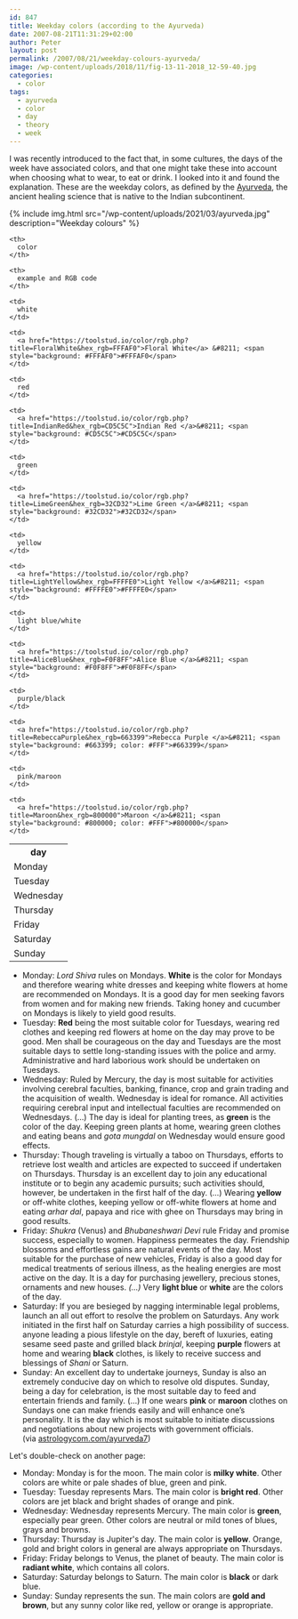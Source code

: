 ```yaml
---
id: 847
title: Weekday colors (according to the Ayurveda)
date: 2007-08-21T11:31:29+02:00
author: Peter
layout: post
permalink: /2007/08/21/weekday-colours-ayurveda/
image: /wp-content/uploads/2018/11/fig-13-11-2018_12-59-40.jpg
categories:
  - color
tags:
  - ayurveda
  - color
  - day
  - theory
  - week
---
```

I was recently introduced to the fact that, in some cultures, the days of the week have associated colors, and that one might take these into account when choosing what to wear, to eat or drink. I looked into it and found the explanation. These are the weekday colors, as defined by the [Ayurveda](http://en.wikipedia.org/wiki/Ayurveda), the ancient healing science that is native to the Indian subcontinent. 

{% include img.html
src="/wp-content/uploads/2021/03/ayurveda.jpg"
description="Weekday colours"
%}

<table class="">
  <tr>
    <th>
      day
    </th>
    
    <th>
      color
    </th>
    
    <th>
      example and RGB code
    </th>
  </tr>
  
  <tr>
    <td>
      Monday
    </td>
    
    <td>
      white
    </td>
    
    <td>
      <a href="https://toolstud.io/color/rgb.php?title=FloralWhite&hex_rgb=FFFAF0">Floral White</a> &#8211; <span style="background: #FFFAF0">#FFFAF0</span>
    </td>
  </tr>
  
  <tr>
    <td>
      Tuesday
    </td>
    
    <td>
      red
    </td>
    
    <td>
      <a href="https://toolstud.io/color/rgb.php?title=IndianRed&hex_rgb=CD5C5C">Indian Red </a>&#8211; <span style="background: #CD5C5C">#CD5C5C</span>
    </td>
  </tr>
  
  <tr>
    <td>
      Wednesday
    </td>
    
    <td>
      green
    </td>
    
    <td>
      <a href="https://toolstud.io/color/rgb.php?title=LimeGreen&hex_rgb=32CD32">Lime Green </a>&#8211; <span style="background: #32CD32">#32CD32</span>
    </td>
  </tr>
  
  <tr>
    <td>
      Thursday
    </td>
    
    <td>
      yellow
    </td>
    
    <td>
      <a href="https://toolstud.io/color/rgb.php?title=LightYellow&hex_rgb=FFFFE0">Light Yellow </a>&#8211; <span style="background: #FFFFE0">#FFFFE0</span>
    </td>
  </tr>
  
  <tr>
    <td>
      Friday
    </td>
    
    <td>
      light blue/white
    </td>
    
    <td>
      <a href="https://toolstud.io/color/rgb.php?title=AliceBlue&hex_rgb=F0F8FF">Alice Blue </a>&#8211; <span style="background: #F0F8FF">#F0F8FF</span>
    </td>
  </tr>
  
  <tr>
    <td>
      Saturday
    </td>
    
    <td>
      purple/black
    </td>
    
    <td>
      <a href="https://toolstud.io/color/rgb.php?title=RebeccaPurple&hex_rgb=663399">Rebecca Purple </a>&#8211; <span style="background: #663399; color: #FFF">#663399</span>
    </td>
  </tr>
  
  <tr>
    <td>
      Sunday
    </td>
    
    <td>
      pink/maroon
    </td>
    
    <td>
      <a href="https://toolstud.io/color/rgb.php?title=Maroon&hex_rgb=800000">Maroon </a>&#8211; <span style="background: #800000; color: #FFF">#800000</span>
    </td>
  </tr>
</table>  

* Monday: <em>Lord Shiva</em> rules on Mondays. <strong>White</strong> is the color for Mondays and therefore wearing white dresses and keeping white flowers at home are recommended on Mondays. It is a good day for men seeking favors from women and for making new friends. Taking honey and cucumber on Mondays is likely to yield good results.<!--more-->
* Tuesday: <strong>Red</strong> being the most suitable color for Tuesdays, wearing red clothes and keeping red flowers at home on the day may prove to be good. Men shall be courageous on the day and Tuesdays are the most suitable days to settle long-standing issues with the police and army. Administrative and hard laborious work should be undertaken on Tuesdays.
* Wednesday: Ruled by Mercury, the day is most suitable for activities involving cerebral faculties, banking, finance, crop and grain trading and the acquisition of wealth. Wednesday is ideal for romance. All activities requiring cerebral input and intellectual faculties are recommended on Wednesdays. (&#8230;) The day is ideal for planting trees, as <strong>green</strong> is the color of the day. Keeping green plants at home, wearing green clothes and eating beans and <em>gota mungdal</em> on Wednesday would ensure good effects.
* Thursday: Though traveling is virtually a taboo on Thursdays, efforts to retrieve lost wealth and articles are expected to succeed if undertaken on Thursdays. Thursday is an excellent day to join any educational institute or to begin any academic pursuits; such activities should, however, be undertaken in the first half of the day. (&#8230;) Wearing <strong>yellow</strong> or off-white clothes, keeping yellow or off-white flowers at home and eating <em>arhar dal</em>, papaya and rice with ghee on Thursdays may bring in good results.
* Friday: <em>Shukra</em> (Venus) and <em>Bhubaneshwari Devi</em> rule Friday and promise success, especially to women. Happiness permeates the day. Friendship blossoms and effortless gains are natural events of the day. Most suitable for the purchase of new vehicles, Friday is also a good day for medical treatments of serious illness, as the healing energies are most active on the day. It is a day for purchasing jewellery, precious stones, ornaments and new houses. <em>(&#8230;) </em>Very <strong>light blue</strong> or <strong>white</strong> are the colors of the day.
* Saturday: If you are besieged by nagging interminable legal problems, launch an all out effort to resolve the problem on Saturdays. Any work initiated in the first half on Saturday carries a high possibility of success. anyone leading a pious lifestyle on the day, bereft of luxuries, eating sesame seed paste and grilled black <em>brinjal</em>, keeping <strong>purple</strong> flowers at home and wearing <strong>black</strong> clothes, is likely to receive success and blessings of <em>Shani</em> or Saturn.
* Sunday: An excellent day to undertake journeys, Sunday is also an extremely conducive day on which to resolve old disputes. Sunday, being a day for celebration, is the most suitable day to feed and entertain friends and family. (...) If one wears <strong>pink</strong> or <strong>maroon</strong> clothes on Sundays one can make friends easily and will enhance one&#8217;s personality. It is the day which is most suitable to initiate discussions and negotiations about new projects with government officials.<br />(via <a href="http://www.astrologycom.com/ayurveda7.html">astrologycom.com/ayurveda7</a>)

Let's double-check on another page:

* Monday: Monday is for the moon. The main color is <strong>milky white</strong>. Other colors are white or pale shades of blue, green and pink.
* Tuesday: Tuesday represents Mars. The main color is <strong>bright red</strong>. Other colors are jet black and bright shades of orange and pink.
* Wednesday: Wednesday represents Mercury. The main color is <strong>green</strong>, especially pear green. Other colors are neutral or mild tones of blues, grays and browns.
* Thursday: Thursday is Jupiter's day. The main color is <strong>yellow</strong>. Orange, gold and bright colors in general are always appropriate on Thursdays.
* Friday: Friday belongs to Venus, the planet of beauty. The main color is <strong>radiant white</strong>, which contains all colors.
* Saturday: Saturday belongs to Saturn. The main color is <strong>black</strong> or dark blue.
* Sunday: Sunday represents the sun. The main colors are <strong>gold and brown</strong>, but any sunny color like red, yellow or orange is appropriate.

